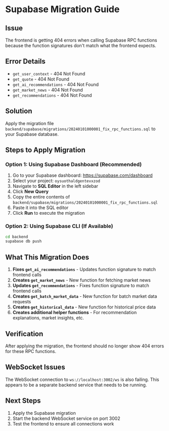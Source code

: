 # Supabase Migration Guide

## Issue
The frontend is getting 404 errors when calling Supabase RPC functions because the function signatures don't match what the frontend expects.

## Error Details
- `get_user_context` - 404 Not Found
- `get_quote` - 404 Not Found  
- `get_ai_recommendations` - 404 Not Found
- `get_market_news` - 404 Not Found
- `get_recommendations` - 404 Not Found

## Solution
Apply the migration file `backend/supabase/migrations/20240101000001_fix_rpc_functions.sql` to your Supabase database.

## Steps to Apply Migration

### Option 1: Using Supabase Dashboard (Recommended)
1. Go to your Supabase dashboard: https://supabase.com/dashboard
2. Select your project: `oysuothaldgentevxzod`
3. Navigate to **SQL Editor** in the left sidebar
4. Click **New Query**
5. Copy the entire contents of `backend/supabase/migrations/20240101000001_fix_rpc_functions.sql`
6. Paste it into the SQL editor
7. Click **Run** to execute the migration

### Option 2: Using Supabase CLI (If Available)
```bash
cd backend
supabase db push
```

## What This Migration Does
1. **Fixes `get_ai_recommendations`** - Updates function signature to match frontend calls
2. **Creates `get_market_news`** - New function for fetching market news
3. **Updates `get_recommendations`** - Fixes function signature to match frontend calls
4. **Creates `get_batch_market_data`** - New function for batch market data requests
5. **Creates `get_historical_data`** - New function for historical price data
6. **Creates additional helper functions** - For recommendation explanations, market insights, etc.

## Verification
After applying the migration, the frontend should no longer show 404 errors for these RPC functions.

## WebSocket Issues
The WebSocket connection to `ws://localhost:3002/ws` is also failing. This appears to be a separate backend service that needs to be running.

## Next Steps
1. Apply the Supabase migration
2. Start the backend WebSocket service on port 3002
3. Test the frontend to ensure all connections work
